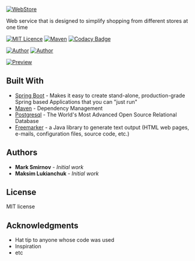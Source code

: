 [![WebStore](http://www.imageup.ru/img158/3216191/web-store4x.png)](htpps://mark-and-max.store)

Web service that is designed to simplify shopping from different stores at one time

[![MIT Licence](https://img.shields.io/badge/license-MIT-blue.svg)](https://github.com/MaximLukianchuk/WebStore/blob/master/LICENSE)
[![Maven](https://img.shields.io/badge/maven-v4.0.0-blue.svg)](https://maven.apache.org/)
[![Codacy Badge](https://api.codacy.com/project/badge/Grade/f7475736b9d74699b7e1239a4bf13791)](https://www.codacy.com/app/MaximLukianchuk/WebStore?utm_source=github.com&amp;utm_medium=referral&amp;utm_content=MaximLukianchuk/WebStore&amp;utm_campaign=Badge_Grade)

[![Author](https://img.shields.io/badge/author-MarkSmirnov13-lightgrey.svg)](https://github.com/MarkSmirnov13)
[![Author](https://img.shields.io/badge/author-MaximLukianchuk-lightgrey.svg)](https://github.com/MaximLukianchuk)

[![Preview](https://github.com/MaximLukianchuk/WebStore/blob/master/webStorePreviw.gif)](htpps://mark-and-max.store)

## Built With
*   [Spring Boot](https://spring.io/projects/spring-boot) - Makes it easy to create stand-alone, production-grade Spring based Applications that you can "just run"
*   [Maven](https://maven.apache.org/) - Dependency Management
*   [Postgresql](https://www.postgresql.org/) - The World's Most Advanced Open Source Relational Database
*   [Freemarker](https://freemarker.apache.org/) - a Java library to generate text output (HTML web pages, e-mails, configuration files, source code, etc.)

## Authors
* **Mark Smirnov** - *Initial work*
* **Maksim Lukianchuk** - *Initial work*


## License
MIT license

## Acknowledgments
*   Hat tip to anyone whose code was used
*   Inspiration
*   etc
